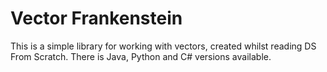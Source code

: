 # Vector Frankenstein
This is a simple library for working with vectors, created whilst reading DS From Scratch. There is Java, Python and C# versions available.
